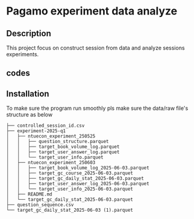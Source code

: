 # Pagamo experiment data analyze



## Description

This project focus on construct session from data and analyze sessions experiments.

## codes



## Installation
To make sure the program run smoothly pls make sure the data/raw file's structure as below
```
├── controlled_session_id.csv
├── experiment-2025-q1
│   ├── ntuecon_experiment_250525
│   │   ├── question_structure.parquet
│   │   ├── target_book_volume_log.parquet
│   │   ├── target_user_answer_log.parquet
│   │   └── target_user_info.parquet
│   ├── ntuecon_experiment_250603
│   │   ├── target_book_volume_log_2025-06-03.parquet
│   │   ├── target_gc_course_2025-06-03.parquet
│   │   ├── target_gc_daily_stat_2025-06-03.parquet
│   │   ├── target_user_answer_log_2025-06-03.parquet
│   │   └── target_user_info_2025-06-03.parquet
│   ├── README.md
│   └── target_gc_daily_stat_2025-06-03.parquet
├── question_sequence.csv
└── target_gc_daily_stat_2025-06-03 (1).parquet
```

